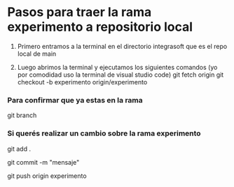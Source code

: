 # Pasos para traer la rama experimento a repositorio local

1. Primero entramos a la terminal en el directorio integrasoft que es el repo local de main

2. Luego abrimos la terminal y ejecutamos los siguientes comandos (yo por comodidad uso la terminal de visual studio code)
git fetch origin
git checkout -b experimento origin/experimento

### Para confirmar que ya estas en la rama
git branch


### Si querés realizar un cambio sobre la rama experimento

git add . 

git commit -m "mensaje" 

git push origin experimento
